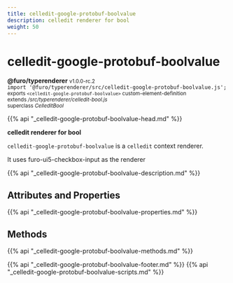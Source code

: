 ```yaml
---
title: celledit-google-protobuf-boolvalue
description: celledit renderer for bool
weight: 50
---
```


# celledit-google-protobuf-boolvalue
**@furo/typerenderer** <small>v1.0.0-rc.2</small>
<br>`import '@furo/typerenderer/src/celledit-google-protobuf-boolvalue.js';`<small>
<br>exports `<celledit-google-protobuf-boolvalue>` custom-element-definition
<br>extends */src/typerenderer/celledit-bool.js*
<br>superclass *CelleditBool*</small>

{{% api "_celledit-google-protobuf-boolvalue-head.md" %}}

**celledit renderer for bool**

`celledit-google-protobuf-boolvalue` is a `celledit` context renderer.

It uses furo-ui5-checkbox-input as the renderer

{{% api "_celledit-google-protobuf-boolvalue-description.md" %}}


## Attributes and Properties
{{% api "_celledit-google-protobuf-boolvalue-properties.md" %}}



## Methods
{{% api "_celledit-google-protobuf-boolvalue-methods.md" %}}





{{% api "_celledit-google-protobuf-boolvalue-footer.md" %}}
{{% api "_celledit-google-protobuf-boolvalue-scripts.md" %}}
